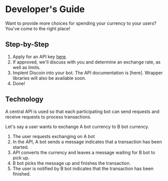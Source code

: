 # Developer's Guide
Want to provide more choices for spending your currency to your users? You've come to the right place!

## Step-by-Step
1. Apply for an API key [here](https://austinhuang.typeform.com/to/yABBz5).
2. If approved, we'll discuss with you and determine an exchange rate, as well as limits.
3. Implent Discoin into your bot. The API documentation is [here]. Wrapper libraries will also be available soon.
4. Done!

## Technology
A central API is used so that each participating bot can send requests and receive requests to process transactions.

Let's say a user wants to exchange A bot currency to B bot currency.

1. The user requests exchanging on A bot
2. In the API, A bot sends a message indicates that a transaction has been started.
3. API converts the currency and leaves a message waiting for B bot to pick up.
3. B bot picks the message up and finishes the transaction.
4. The user is notified by B bot indicates that the transaction has been finished.
